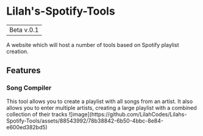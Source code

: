 # Lilah's-Spotify-Tools
<table><tr><td>Beta v.0.1</td></tr></table>

A website which will host a number of tools based on Spotify playlist creation.

<h2>Features</h2>

<h3>Song Compiler</h3>
This tool allows you to create a playlist with all songs from an artist. It also allows you to enter multiple artists, creating a large playlist with a combined collection of their tracks
![image](https://github.com/LilahCodes/Lilahs-Spotify-Tools/assets/88543992/78b38842-6b50-4bbc-8e84-e600ed382bd5)


